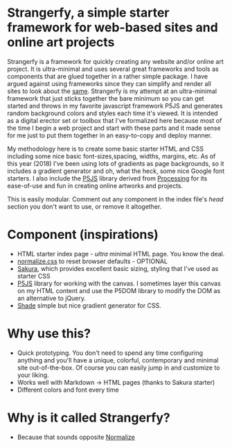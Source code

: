 # Strangerfy, a simple starter framework for web-based sites and online art projects

Strangerfy is a framework for quickly creating any website and/or online art project. It is ultra-minimal and uses several great frameworks and tools as components that are glued together in a rather simple package. I have argued against using frameworks since they can simplify and render all sites to look about the [same](http://getbootstrap.com). Strangerfy is my attempt at an ultra-minimal framework that just sticks together the bare minimum so you can get started and throws in my favorite javascript framework P5JS and generates random background colors and styles each time it's viewed. It is intended as a digital erector set or toolbox that I've formalized here because most of the time I begin a web project and start with these parts and it made sense for me just to put them together in an easy-to-copy and deploy manner.

My methodology here is to create some basic starter HTML and CSS including some nice basic font-sizes,spacing, widths, margins, etc. As of this year (2018) I've been using lots of gradients as page backgrounds, so it includes a gradient generator and oh, what the heck, some nice Google font starters. I also include the [P5JS](http://p5js.org) library derived from [Processing](http://processing.org) for its ease-of-use and fun in creating online artworks and projects. 

This is easily modular. Comment out any component in the index file's *head* section you don't want to use, or remove it altogether.

# Component (inspirations)

* HTML starter index page - *ultra* minimal HTML page. You know the deal.
* [normalize.css](https://github.com/necolas/normalize.css/) to reset browser defaults - OPTIONAL
* [Sakura](https://github.com/oxalorg/sakura), which provides excellent basic sizing, styling that I've used as starter CSS 
* [P5JS](http://p5js.org) library for working with the canvas. I sometimes layer this canvas on my HTML content and use the P5DOM library to modify the DOM as an alternative to jQuery.
* [Shade](http://jxnblk.com/shade/) simple but nice gradient generator for CSS.

# Why use this?
* Quick prototyping. You don't need to spend any time configuring anything and you'll have a unique, colorful, contemporary and minimal site out-of-the-box. Of course you can easily jump in and customize to your liking.
* Works well with Markdown -> HTML pages (thanks to Sakura starter)
* Different colors and font every time

# Why is it called Strangerfy?
* Because that sounds opposite [Normalize](https://github.com/necolas/normalize.css/)
